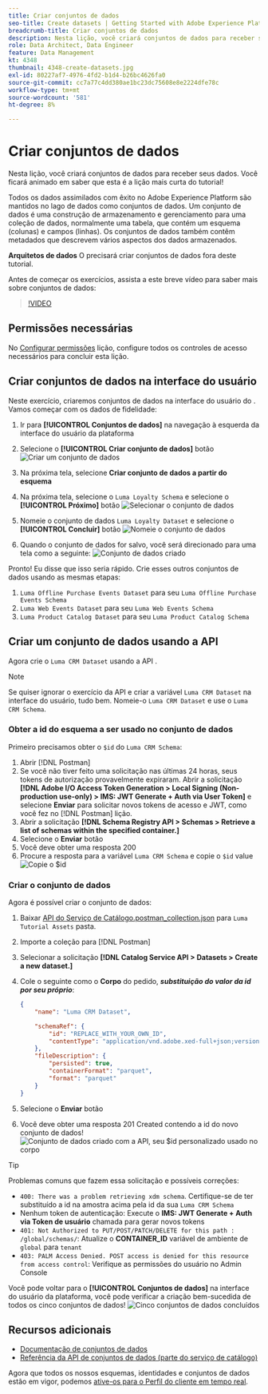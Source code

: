 ```yaml
---
title: Criar conjuntos de dados
seo-title: Create datasets | Getting Started with Adobe Experience Platform for Data Architects and Data Engineers
breadcrumb-title: Criar conjuntos de dados
description: Nesta lição, você criará conjuntos de dados para receber seus dados.
role: Data Architect, Data Engineer
feature: Data Management
kt: 4348
thumbnail: 4348-create-datasets.jpg
exl-id: 80227af7-4976-4fd2-b1d4-b26bc4626fa0
source-git-commit: cc7a77c4dd380ae1bc23dc75608e8e2224dfe78c
workflow-type: tm+mt
source-wordcount: '581'
ht-degree: 8%

---
```


# Criar conjuntos de dados

<!--15min-->

Nesta lição, você criará conjuntos de dados para receber seus dados. Você ficará animado em saber que esta é a lição mais curta do tutorial!

Todos os dados assimilados com êxito no Adobe Experience Platform são mantidos no lago de dados como conjuntos de dados. Um conjunto de dados é uma construção de armazenamento e gerenciamento para uma coleção de dados, normalmente uma tabela, que contém um esquema (colunas) e campos (linhas). Os conjuntos de dados também contêm metadados que descrevem vários aspectos dos dados armazenados.

**Arquitetos de dados** O precisará criar conjuntos de dados fora deste tutorial.

Antes de começar os exercícios, assista a este breve vídeo para saber mais sobre conjuntos de dados:
>[!VIDEO](https://video.tv.adobe.com/v/27269?quality=12&learn=on)

## Permissões necessárias

No [Configurar permissões](configure-permissions.md) lição, configure todos os controles de acesso necessários para concluir esta lição.

<!--
* Permission items **[!UICONTROL Data Management]** > **[!UICONTROL View Datasets]** and **[!UICONTROL Manage Datasets]**
* Permission item **[!UICONTROL Sandboxes]** > `Luma Tutorial`
* User-role access to the `Luma Tutorial Platform` product profile
* Developer-role access to the `Luma Tutorial Platform` product profile (for API)
-->

## Criar conjuntos de dados na interface do usuário

Neste exercício, criaremos conjuntos de dados na interface do usuário do . Vamos começar com os dados de fidelidade:

1. Ir para **[!UICONTROL Conjuntos de dados]** na navegação à esquerda da interface do usuário da plataforma
1. Selecione o **[!UICONTROL Criar conjunto de dados]** botão
   ![Criar um conjunto de dados](assets/datasets-createDataset.png)

1. Na próxima tela, selecione **Criar conjunto de dados a partir do esquema**
1. Na próxima tela, selecione o `Luma Loyalty Schema` e selecione o **[!UICONTROL Próximo]** botão
   ![Selecionar o conjunto de dados](assets/datasets-selectSchema.png)

1. Nomeie o conjunto de dados `Luma Loyalty Dataset` e selecione o **[!UICONTROL Concluir]** botão
   ![Nomeie o conjunto de dados](assets/datasets-nameDataset.png)
1. Quando o conjunto de dados for salvo, você será direcionado para uma tela como a seguinte:
   ![Conjunto de dados criado](assets/datasets-created.png)

Pronto! Eu disse que isso seria rápido. Crie esses outros conjuntos de dados usando as mesmas etapas:

1. `Luma Offline Purchase Events Dataset` para seu `Luma Offline Purchase Events Schema`
1. `Luma Web Events Dataset` para seu `Luma Web Events Schema`
1. `Luma Product Catalog Dataset` para seu `Luma Product Catalog Schema`


## Criar um conjunto de dados usando a API

Agora crie o `Luma CRM Dataset` usando a API .

>[!NOTE]
>
>Se quiser ignorar o exercício da API e criar a variável `Luma CRM Dataset` na interface do usuário, tudo bem. Nomeie-o `Luma CRM Dataset` e use o `Luma CRM Schema`.

### Obter a id do esquema a ser usado no conjunto de dados

Primeiro precisamos obter o `$id` do `Luma CRM Schema`:

1. Abrir [!DNL Postman]
1. Se você não tiver feito uma solicitação nas últimas 24 horas, seus tokens de autorização provavelmente expiraram. Abrir a solicitação **[!DNL Adobe I/O Access Token Generation > Local Signing (Non-production use-only) > IMS: JWT Generate + Auth via User Token]** e selecione **Enviar** para solicitar novos tokens de acesso e JWT, como você fez no [!DNL Postman] lição.
1. Abrir a solicitação **[!DNL Schema Registry API > Schemas > Retrieve a list of schemas within the specified container.]**
1. Selecione o **Enviar** botão
1. Você deve obter uma resposta 200
1. Procure a resposta para a variável `Luma CRM Schema` e copie o `$id` value
   ![Copie o $id](assets/dataset-crm-getSchemaId.png)

### Criar o conjunto de dados

Agora é possível criar o conjunto de dados:

1. Baixar [API do Serviço de Catálogo.postman_collection.json](https://raw.githubusercontent.com/adobe/experience-platform-postman-samples/master/apis/experience-platform/Catalog%20Service%20API.postman_collection.json) para `Luma Tutorial Assets` pasta.
1. Importe a coleção para [!DNL Postman]
1. Selecionar a solicitação **[!DNL Catalog Service API > Datasets > Create a new dataset.]**
1. Cole o seguinte como o **Corpo** do pedido, ***substituição do valor da id por seu próprio***:

   ```json
   {
       "name": "Luma CRM Dataset",
   
       "schemaRef": {
           "id": "REPLACE_WITH_YOUR_OWN_ID",
           "contentType": "application/vnd.adobe.xed-full+json;version=1"
       },
       "fileDescription": {
           "persisted": true,
           "containerFormat": "parquet",
           "format": "parquet"
       }
   }
   ```

1. Selecione o **Enviar** botão
1. Você deve obter uma resposta 201 Created contendo a id do novo conjunto de dados!
   ![Conjunto de dados criado com a API, seu $id personalizado usado no corpo](assets/datasets-crm-created.png)

>[!TIP]
>
> Problemas comuns que fazem essa solicitação e possíveis correções:
>
> * `400: There was a problem retrieving xdm schema`. Certifique-se de ter substituído a id na amostra acima pela id da sua `Luma CRM Schema`
> * Nenhum token de autenticação: Execute o **IMS: JWT Generate + Auth via Token de usuário** chamada para gerar novos tokens
> * `401: Not Authorized to PUT/POST/PATCH/DELETE for this path : /global/schemas/`: Atualize o **CONTAINER_ID** variável de ambiente de `global` para `tenant`
> * `403: PALM Access Denied. POST access is denied for this resource from access control`: Verifique as permissões do usuário no Admin Console



Você pode voltar para o **[!UICONTROL Conjuntos de dados]** na interface do usuário da plataforma, você pode verificar a criação bem-sucedida de todos os cinco conjuntos de dados!
![Cinco conjuntos de dados concluídos](assets/datasets-allComplete.png)


## Recursos adicionais

* [Documentação de conjuntos de dados](https://experienceleague.adobe.com/docs/experience-platform/catalog/datasets/overview.html?lang=pt-BR)
* [Referência da API de conjuntos de dados (parte do serviço de catálogo)](https://www.adobe.io/experience-platform-apis/references/catalog/#tag/Datasets)

Agora que todos os nossos esquemas, identidades e conjuntos de dados estão em vigor, podemos [ative-os para o Perfil do cliente em tempo real](enable-profiles.md).
